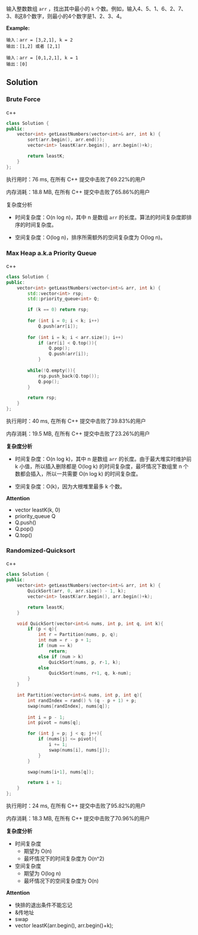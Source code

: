 输入整数数组 `arr` ，找出其中最小的 `k` 个数。例如，输入4、5、1、6、2、7、3、8这8个数字，则最小的4个数字是1、2、3、4。

 **Example:**

```
输入：arr = [3,2,1], k = 2
输出：[1,2] 或者 [2,1]

输入：arr = [0,1,2,1], k = 1
输出：[0]
```

## Solution
### Brute Force

c++

```c++
class Solution {
public:
    vector<int> getLeastNumbers(vector<int>& arr, int k) {
        sort(arr.begin(), arr.end());
        vector<int> leastK(arr.begin(), arr.begin()+k);

        return leastK;
    }
};
```

执行用时：76 ms, 在所有 C++ 提交中击败了69.22%的用户

内存消耗：18.8 MB, 在所有 C++ 提交中击败了65.86%的用户

复杂度分析

- 时间复杂度：O(n log n)，其中 n 是数组 `arr` 的长度。算法的时间复杂度即排序的时间复杂度。

- 空间复杂度：O(log n)，排序所需额外的空间复杂度为 O(log n)。

### Max Heap  a.k.a  Priority Queue

c++

```c++
class Solution {
public:
    vector<int> getLeastNumbers(vector<int>& arr, int k) {
        std::vector<int> rsp;
        std::priority_queue<int> Q;

        if (k == 0) return rsp;
        
        for (int i = 0; i < k; i++)
            Q.push(arr[i]);
        
        for (int i = k; i < arr.size(); i++)
            if (arr[i] < Q.top()){
                Q.pop();
                Q.push(arr[i]);
            }
        
        while(!Q.empty()){
            rsp.push_back(Q.top());
            Q.pop();
        }

        return rsp;
    }
};
```

执行用时：40 ms, 在所有 C++ 提交中击败了39.83%的用户

内存消耗：19.5 MB, 在所有 C++ 提交中击败了23.26%的用户

**复杂度分析**

- 时间复杂度：O(n log k)，其中 n 是数组 `arr` 的长度。由于最大堆实时维护前 k 小值，所以插入删除都是 O(log k) 的时间复杂度，最坏情况下数组里 n 个数都会插入，所以一共需要 O(n log k) 的时间复杂度。

- 空间复杂度：O(k)，因为大根堆里最多 k 个数。

**Attention**

- vector<int> leastK(k, 0)
- priority_queue<int> Q
- Q.push()
- Q.pop()
- Q.top()

### Randomized-Quicksort

c++

```c++
class Solution {
public:
    vector<int> getLeastNumbers(vector<int>& arr, int k) {
        QuickSort(arr, 0, arr.size() - 1, k);
        vector<int> leastK(arr.begin(), arr.begin()+k);

        return leastK;
    }

    void QuickSort(vector<int>& nums, int p, int q, int k){
        if (p < q){
            int r = Partition(nums, p, q);
            int num = r - p + 1;
            if (num == k)
                return;
            else if (num > k)
                QuickSort(nums, p, r-1, k);
            else
                QuickSort(nums, r+1, q, k-num);
        }
    }

    int Partition(vector<int>& nums, int p, int q){
        int randIndex = rand() % (q - p + 1) + p;
        swap(nums[randIndex], nums[q]);
        
        int i = p - 1;
        int pivot = nums[q];

        for (int j = p; j < q; j++){
            if (nums[j] <= pivot){
                i += 1;
                swap(nums[i], nums[j]);
            }
        }

        swap(nums[i+1], nums[q]);

        return i + 1;
    }
};
```
    
执行用时：24 ms, 在所有 C++ 提交中击败了95.82%的用户
    
内存消耗：18.3 MB, 在所有 C++ 提交中击败了70.96%的用户

**复杂度分析**

- 时间复杂度
  - 期望为 O(n)
  - 最坏情况下的时间复杂度为 O(n^2)
- 空间复杂度
  - 期望为 O(log n)
  - 最坏情况下的空间复杂度为 O(n)

**Attention**

- 快排的退出条件不能忘记
- &传地址
- swap
- vector<int> leastK(arr.begin(), arr.begin()+k);

